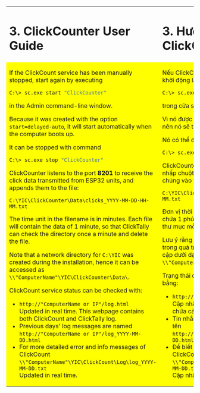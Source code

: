 <table style="border-style: none" >
<tr style="border-style: none">
<td valign="top" width="50%" style="border-style: none">

# 3. ClickCounter User Guide

</td>
<td valign="top" width="50%" style="border-style: none">

# 3. Hướng dẫn sử dụng ClickCounter

</td>
</tr>
<tr bgcolor=#FFFFFF00 style="border-style: none">
<td valign="top" width="50%" style="border-style: none">

If the ClickCount service has been manually stopped, start again by executing

```BASH
C:\> sc.exe start "ClickCounter"
```

in the Admin command-line window.

Because it was created with the option `start=delayed-auto`, it will start automatically when the computer boots up.

It can be stopped with command

```BASH
C:\> sc.exe stop "ClickCounter"
```

ClickCounter listens to the port __8201__ to receive the click data transmitted from ESP32 units, and appends them to the file:

`C:\YIC\ClickCounter\Data\clicks_YYYY-MM-DD-HH-MM.txt`

The time unit in the filename is in minutes. Each file will contain the data of 1 minute, so that ClickTally can check the directory once a minute and delete the file.

Note that a network directory for `C:\YIC` was created during the installation, hence it can be accessed as `\\"ComputerName"\YIC\ClickCounter\Data\`.

ClickCount service status can be checked with:

- `http://"ComputerName or IP"/log.html`\
  Updated in real time. This webpage contains both ClickCount and ClickTally log.
- Previous days' log messages are named\
  `http://"ComputerName or IP"/log_YYYY-MM-DD.html`
- For more detailed error and info messages of ClickCount\
  `\\"ComputerName"\YIC\ClickCount\Log\log_YYYY-MM-DD.txt`\
  Updated in real time.

</td>
<td valign="top" width="50%" style="border-style: none">

Nếu ClickCount service đã bị dừng thủ công, hãy khởi động lại nó bằng cách thực thi

```BASH
C:\> sc.exe start "ClickCounter"
```

trong cửa sổ dòng lệnh admin.

Vì nó được tạo bằng tùy chọn `start=delayed-auto` nên nó sẽ tự động khởi động khi máy tính khởi động.

Nó có thể được dừng lại bằng lệnh

```BASH
C:\> sc.exe stop "ClickCounter"
```

ClickCounter lắng nghe cổng __8201__ để nhận dữ liệu nhấp chuột được truyền từ thiết bị ESP32 và thêm chúng vào tệp:

`C:\YIC\ClickCounter\Data\clicks_YYYY-MM-DD-HH-MM.txt`

Đơn vị thời gian trong tên tệp là phút. Mỗi file sẽ chứa 1 phút dữ liệu nên ClickTally có thể kiểm tra thư mục mỗi phút một lần và xóa file.

Lưu ý rằng thư mục mạng cho `C:\YIC` đã được tạo trong quá trình cài đặt, vì vậy nó có thể được truy cập dưới dạng `\\"ComputerName"\YIC\ClickCounter\Data\`.

Trạng thái dịch vụ ClickCount có thể được kiểm tra bằng:

- `http://"ComputerName or IP"/log.html`\
  Cập nhật trong thời gian thực. Trang web này chứa cả nhật ký ClickCount và ClickTally.
- Tin nhắn nhật ký từ những ngày trước được đặt tên\
  `http://"ComputerName or IP"/log_YYYY-MM-DD.html`
- Để biết thêm thông tin chi tiết về lỗi và thông báo ClickCount\
  `\\"ComputerName"\YIC\ClickCount\Log\log_YYYY-MM-DD.txt`\
  Cập nhật trong thời gian thực.

</td>
</tr>
</table>

